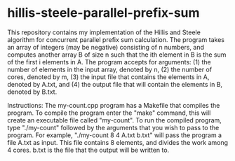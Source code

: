 # hillis-steele-parallel-prefix-sum
This repository contains my implementation of the Hillis and Steele algorithm for concurrent parallel prefix sum calculation.
The program takes an array of integers (may be negative) consisting of n numbers, and computes another array B of size n such that the ith element in B is the sum of the first i elements in A.
The program accepts for arguments:
(1) the number of elements in the input array, denoted by n,
(2) the number of cores, denoted by m,
(3) the input file that contains the elements in A, denoted by A.txt, and
(4) the output file that will contain the elements in B, denoted by B.txt.

Instructions:
The my-count.cpp program has a Makefile that compiles the program. To compile the program enter the "make" command, this will create an
executable file called "my-count". To run the compiled program, type "./my-count" followed by the arguments that you wish to pass to the
program. For example, "./my-count 8 4 A.txt b.txt" will pass the program a file A.txt as input. This file contains 8 elements, and divides the
work among 4 cores. b.txt is the file that the output will be written to.
